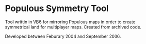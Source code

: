 # Populous Symmetry Tool

Tool writtin in VB6 for mirroring Populous maps in order to create symmetrical land for multiplayer maps. Created from archived code.

Developed between Feburary 2004 and September 2006.
